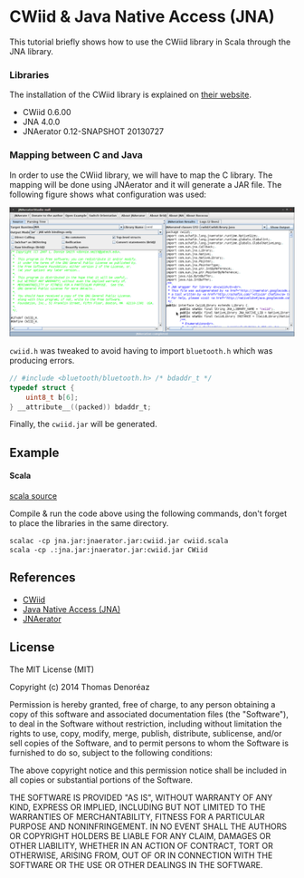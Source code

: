 CWiid & Java Native Access (JNA)
================================
This tutorial briefly shows how to use the CWiid library in Scala through the JNA library.

### Libraries

The installation of the CWiid library is explained on [their website](http://abstrakraft.org/cwiid).
* CWiid 0.6.00
* JNA 4.0.0
* JNAerator 0.12-SNAPSHOT 20130727

### Mapping between C and Java

In order to use the CWiid library, we will have to map the C library.
The mapping will be done using JNAerator and it will generate a JAR file.
The following figure shows what configuration was used:

![JNAerator](https://github.com/ThmX/cwiid-jna/raw/master/jnaerator.png "JNAerator")

`cwiid.h` was tweaked to avoid having to import `bluetooth.h` which was producing errors.

```c
// #include <bluetooth/bluetooth.h>	/* bdaddr_t */
typedef struct {
	uint8_t b[6];
} __attribute__((packed)) bdaddr_t;
```

Finally, the `cwiid.jar` will be generated.

## Example

#### Scala

[scala source](https://github.com/ThmX/cwiid-jna/blob/master/cwiid.scala)

Compile & run the code above using the following commands, don't forget to place the libraries in the same directory.

	scalac -cp jna.jar:jnaerator.jar:cwiid.jar cwiid.scala
	scala -cp .:jna.jar:jnaerator.jar:cwiid.jar CWiid


## References

* [CWiid](http://abstrakraft.org/cwiid)
* [Java Native Access (JNA)](https://github.com/twall/jna)
* [JNAerator](https://code.google.com/p/jnaerator/)

## License

The MIT License (MIT)

Copyright (c) 2014 Thomas Denoréaz

Permission is hereby granted, free of charge, to any person obtaining a copy of
this software and associated documentation files (the "Software"), to deal in
the Software without restriction, including without limitation the rights to
use, copy, modify, merge, publish, distribute, sublicense, and/or sell copies of
the Software, and to permit persons to whom the Software is furnished to do so,
subject to the following conditions:

The above copyright notice and this permission notice shall be included in all
copies or substantial portions of the Software.

THE SOFTWARE IS PROVIDED "AS IS", WITHOUT WARRANTY OF ANY KIND, EXPRESS OR
IMPLIED, INCLUDING BUT NOT LIMITED TO THE WARRANTIES OF MERCHANTABILITY, FITNESS
FOR A PARTICULAR PURPOSE AND NONINFRINGEMENT. IN NO EVENT SHALL THE AUTHORS OR
COPYRIGHT HOLDERS BE LIABLE FOR ANY CLAIM, DAMAGES OR OTHER LIABILITY, WHETHER
IN AN ACTION OF CONTRACT, TORT OR OTHERWISE, ARISING FROM, OUT OF OR IN
CONNECTION WITH THE SOFTWARE OR THE USE OR OTHER DEALINGS IN THE SOFTWARE.